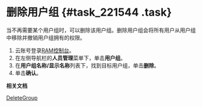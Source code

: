 # 删除用户组 {#task_221544 .task}

当不再需要某个用户组时，可以删除该用户组。删除用户组会将所有用户从用户组中移除并撤销用户组拥有的权限。

1.  云账号登录[RAM控制台](https://ram.console.aliyun.com/)。
2.  在左侧导航栏的**人员管理**菜单下，单击**用户组**。
3.  在**用户组名称/显示名称**列表下，找到目标用户组，单击**删除**。
4.  单击**确认**。

**相关文档**  


[DeleteGroup](../../../../cn.zh-CN/API参考（RAM）/组管理接口/DeleteGroup.md#)

